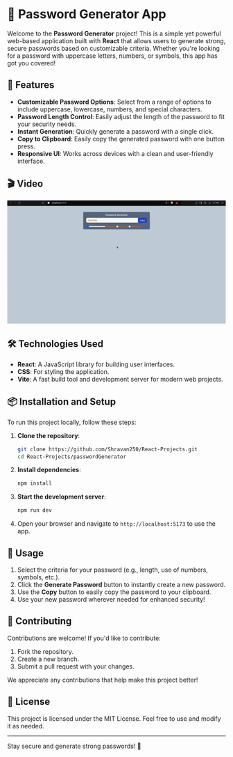 # 🔐 Password Generator App

Welcome to the **Password Generator** project! This is a simple yet powerful web-based application built with **React** that allows users to generate strong, secure passwords based on customizable criteria. Whether you're looking for a password with uppercase letters, numbers, or symbols, this app has got you covered!

## 🚀 Features

- **Customizable Password Options**: Select from a range of options to include uppercase, lowercase, numbers, and special characters.
- **Password Length Control**: Easily adjust the length of the password to fit your security needs.
- **Instant Generation**: Quickly generate a password with a single click.
- **Copy to Clipboard**: Easily copy the generated password with one button press.
- **Responsive UI**: Works across devices with a clean and user-friendly interface.

## 🎬 Video

![Password Generator Demo](/passwordGenerator/video/passwordGenerator.gif)

## 🛠️ Technologies Used

- **React**: A JavaScript library for building user interfaces.
- **CSS**: For styling the application.
- **Vite**: A fast build tool and development server for modern web projects.

## 📦 Installation and Setup

To run this project locally, follow these steps:

1. **Clone the repository**:

   ```bash
   git clone https://github.com/Shravan250/React-Projects.git
   cd React-Projects/passwordGenerator
   ```

2. **Install dependencies**:

   ```bash
   npm install
   ```

3. **Start the development server**:

   ```bash
   npm run dev
   ```

4. Open your browser and navigate to `http://localhost:5173` to use the app.

## 🔄 Usage

1. Select the criteria for your password (e.g., length, use of numbers, symbols, etc.).
2. Click the **Generate Password** button to instantly create a new password.
3. Use the **Copy** button to easily copy the password to your clipboard.
4. Use your new password wherever needed for enhanced security!

## 🤝 Contributing

Contributions are welcome! If you'd like to contribute:

1. Fork the repository.
2. Create a new branch.
3. Submit a pull request with your changes.

We appreciate any contributions that help make this project better!

## 📄 License

This project is licensed under the MIT License. Feel free to use and modify it as needed.

---

Stay secure and generate strong passwords! 🔐
